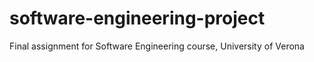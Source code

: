 # software-engineering-project

Final assignment for Software Engineering course, University of Verona
